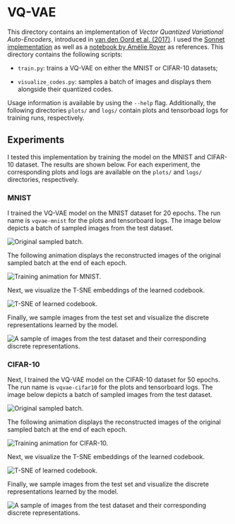 # VQ-VAE

This directory contains an implementation of *Vector Quantized Variational Auto-Encoders*, introduced in [van den Oord et al. (2017)](https://arxiv.org/abs/1711.00937).
I used the [Sonnet implementation](https://github.com/deepmind/sonnet/blob/master/sonnet/python/modules/nets/vqvae.py) as well as a [notebook by Amélie Royer](https://ameroyer.github.io/projects/2019/08/20/VQVAE.html) as references.
This directory contains the following scripts:

* `train.py`: trains a VQ-VAE on either the MNIST or CIFAR-10 datasets;

* `visualize_codes.py`: samples a batch of images and displays them alongside their quantized codes.

Usage information is available by using the `--help` flag. 
Additionally, the following directories `plots/` and `logs/` contain plots and tensorboad logs for training runs, respectively.

## Experiments

I tested this implementation by training the model on the MNIST and CIFAR-10 dataset. The results are shown below.
For each experiment, the corresponding plots and logs are available on the `plots/` and `logs/` directories, respectively.

### MNIST

I trained the VQ-VAE model on the MNIST dataset for 20 epochs. The run name is `vqvae-mnist` for the plots and tensorboard logs.
The image below depicts a batch of sampled images from the test dataset.

![Original sampled batch.](plots/vqvae_mnist/generated_samples/original.png)

The following animation displays the reconstructed images of the original sampled batch at the end of each epoch.

![Training animation for MNIST.](plots/vqvae_mnist/training_animation.gif)

Next, we visualize the T-SNE embeddings of the learned codebook.

![T-SNE of learned codebook.](plots/vqvae_mnist/codebook.png)

Finally, we sample images from the test set and visualize the discrete representations learned by the model.

![A sample of images from the test dataset and their corresponding discrete representations.](plots/vqvae_mnist/code_visualization.png)

### CIFAR-10

Next, I trained the VQ-VAE model on the CIFAR-10 dataset for 50 epochs. The run name is `vqvae-cifar10` for the plots and tensorboard logs.
The image below depicts a batch of sampled images from the test dataset.

![Original sampled batch.](plots/vqvae_cifar10/generated_samples/original.png)

The following animation displays the reconstructed images of the original sampled batch at the end of each epoch.

![Training animation for CIFAR-10.](plots/vqvae_cifar10/training_animation.gif)

Next, we visualize the T-SNE embeddings of the learned codebook.

![T-SNE of learned codebook.](plots/vqvae_cifar10/codebook.png)

Finally, we sample images from the test set and visualize the discrete representations learned by the model.

![A sample of images from the test dataset and their corresponding discrete representations.](plots/vqvae_cifar10/code_visualization.png)
